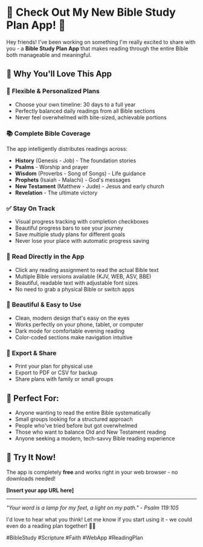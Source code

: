 # 📖 Check Out My New Bible Study Plan App! 🙏

Hey friends! I've been working on something I'm really excited to share with you - a **Bible Study Plan App** that makes reading through the entire Bible both manageable and meaningful.

## 🌟 Why You'll Love This App

### 📅 **Flexible & Personalized Plans**
- Choose your own timeline: 30 days to a full year
- Perfectly balanced daily readings from all Bible sections
- Never feel overwhelmed with bite-sized, achievable portions

### 📚 **Complete Bible Coverage**
The app intelligently distributes readings across:
- **History** (Genesis - Job) - The foundation stories
- **Psalms** - Worship and prayer
- **Wisdom** (Proverbs - Song of Songs) - Life guidance  
- **Prophets** (Isaiah - Malachi) - God's messages
- **New Testament** (Matthew - Jude) - Jesus and early church
- **Revelation** - The ultimate victory

### ✅ **Stay On Track**
- Visual progress tracking with completion checkboxes
- Beautiful progress bars to see your journey
- Save multiple study plans for different goals
- Never lose your place with automatic progress saving

### 📖 **Read Directly in the App**
- Click any reading assignment to read the actual Bible text
- Multiple Bible versions available (KJV, WEB, ASV, BBE)
- Beautiful, readable text with adjustable font sizes
- No need to grab a physical Bible or switch apps

### 🎨 **Beautiful & Easy to Use**
- Clean, modern design that's easy on the eyes
- Works perfectly on your phone, tablet, or computer
- Dark mode for comfortable evening reading
- Color-coded sections make navigation intuitive

### 💾 **Export & Share**
- Print your plan for physical use
- Export to PDF or CSV for backup
- Share plans with family or small groups

## 🎯 **Perfect For:**
- Anyone wanting to read the entire Bible systematically
- Small groups looking for a structured approach
- People who've tried before but got overwhelmed
- Those who want to balance Old and New Testament reading
- Anyone seeking a modern, tech-savvy Bible reading experience

## 🚀 **Try It Now!**
The app is completely **free** and works right in your web browser - no downloads needed!

**[Insert your app URL here]**

---

*"Your word is a lamp for my feet, a light on my path." - Psalm 119:105*

I'd love to hear what you think! Let me know if you start using it - we could even do a reading plan together! 📱✨

#BibleStudy #Scripture #Faith #WebApp #ReadingPlan
